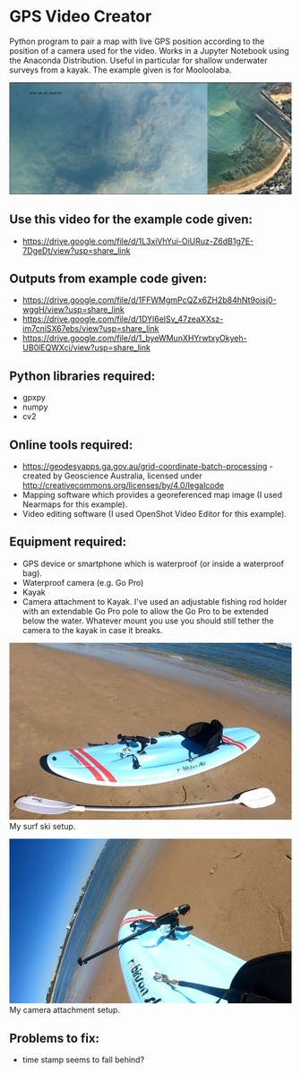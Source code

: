# GPS Video Creator
Python program to pair a map with live GPS position according to the position of a camera used for the video. Works in a Jupyter Notebook using the Anaconda Distribution. Useful in particular for shallow underwater surveys from a kayak. The example given is for Mooloolaba.

![alt text](https://github.com/ShoretechCoastalMonitoring/GPS_Video_Creator/blob/main/GPS_video_snapshot.JPG)

## Use this video for the example code given:
- https://drive.google.com/file/d/1L3xiVhYui-OiURuz-Z6dB1g7E-7DgeDt/view?usp=share_link

## Outputs from example code given:
- https://drive.google.com/file/d/1FFWMgmPcQZx6ZH2b84hNt9oisj0-wggH/view?usp=share_link
- https://drive.google.com/file/d/1DYl6eISv_47zeaXXsz-im7cniSX67ebs/view?usp=share_link
- https://drive.google.com/file/d/1_byeWMunXHYrwtxyOkyeh-UB0lEQWXci/view?usp=share_link

## Python libraries required:
- gpxpy
- numpy
- cv2

## Online tools required:
- https://geodesyapps.ga.gov.au/grid-coordinate-batch-processing - created by Geoscience Australia, licensed under http://creativecommons.org/licenses/by/4.0/legalcode
- Mapping software which provides a georeferenced map image (I used Nearmaps for this example).
- Video editing software (I used OpenShot Video Editor for this example).

## Equipment required:
- GPS device or smartphone which is waterproof (or inside a waterproof bag).
- Waterproof camera (e.g. Go Pro)
- Kayak
- Camera attachment to Kayak. I've used an adjustable fishing rod holder with an extendable Go Pro pole to allow the Go Pro to be extended below the water. Whatever mount you use you should still tether the camera to the kayak in case it breaks.

![alt text](https://github.com/ShoretechCoastalMonitoring/GPS_Video_Creator/blob/main/Surf_ski_setup.JPG)
My surf ski setup.

![alt text](https://github.com/ShoretechCoastalMonitoring/GPS_Video_Creator/blob/main/Camera_attachment.JPG)
My camera attachment setup.

## Problems to fix:
- time stamp seems to fall behind?

